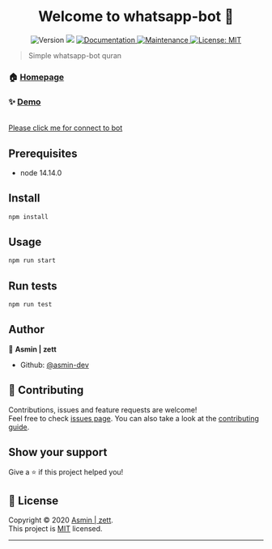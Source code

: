 <h1 align="center">Welcome to whatsapp-bot 👋</h1>
<p align="center">
  <img alt="Version" src="https://img.shields.io/badge/version-1.0.0-blue.svg?cacheSeconds=2592000" />
  <img src="https://img.shields.io/badge/node-14.14.0-blue.svg" />
  <a href="https://github.com/asmin-dev/whatsbot#readme" target="_blank">
    <img alt="Documentation" src="https://img.shields.io/badge/documentation-yes-brightgreen.svg" />
  </a>
  <a href="https://github.com/asmin-dev/whatsbot/graphs/commit-activity" target="_blank">
    <img alt="Maintenance" src="https://img.shields.io/badge/Maintained%3F-yes-green.svg" />
  </a>
  <a href="https://github.com/asmin-dev/whatsbot/blob/master/LICENSE" target="_blank">
    <img alt="License: MIT" src="https://img.shields.io/github/license/asmin-dev/whatsapp-bot" />
  </a>
</p>

> Simple whatsapp-bot quran

### 🏠 [Homepage](https://github.com/asmin-dev/whatsbot#readme)

### ✨ [Demo](https://video.xx.fbcdn.net/v/t42.9040-2/130030717_406054017183891_7857266030472196130_n.mp4?_nc_cat=108&ccb=2&_nc_sid=985c63&efg=eyJybHIiOjMwMCwicmxhIjo1MzUsInZlbmNvZGVfdGFnIjoibGVnYWN5X3NkIn0%3D&_nc_eui2=AeFFHyo7ot8-8kyC-jlIde_j_Vx8qKVxosr9XHyopXGiyt9uQ2LoWsSyRmEcbj9AkNFOpSQXPQ3s3NbZblFt6cXP&_nc_ohc=c1ZJQ8lr0gcAX8j6kJS&_nc_ht=video.fupg1-1.fna&oh=085df137af3eefb7ddb05dd7adb062ee&oe=5FCC9074)

<br><a href="http://wa.me/6282290241942?text=!command">Please click me for connect to bot</a><br>

## Prerequisites

- node 14.14.0

## Install

```sh
npm install
```

## Usage

```sh
npm run start
```

## Run tests

```sh
npm run test
```

## Author

👤 **Asmin | zett**

- Github: [@asmin-dev](https://github.com/asmin-dev)

## 🤝 Contributing

Contributions, issues and feature requests are welcome!<br />Feel free to check [issues page](https://github.com/asmin-dev/whatsbot/issues). You can also take a look at the [contributing guide](https://github.com/asmin-dev/whatsbot/blob/master/CONTRIBUTING.md).

## Show your support

Give a ⭐️ if this project helped you!

## 📝 License

Copyright © 2020 [Asmin | zett](https://github.com/asmin-dev).<br />
This project is [MIT](https://github.com/asmin-dev/whatsbot/blob/master/LICENSE) licensed.

---
